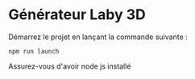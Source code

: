 # Générateur Laby 3D

Démarrez le projet en lançant la commande suivante :

`npm run launch`

Assurez-vous d'avoir node js installé
